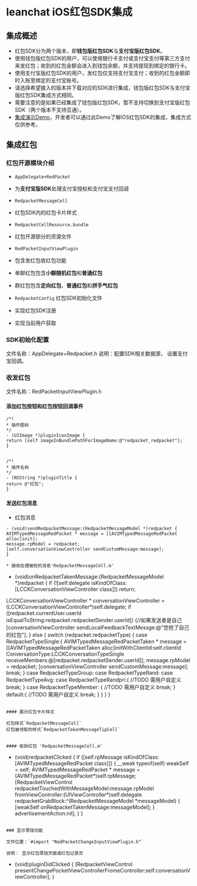 # leanchat iOS红包SDK集成
## 集成概述
* 红包SDK分为两个版本，即**钱包版红包SDK**与**支付宝版红包SDK**。
* 使用钱包版红包SDK的用户，可以使用银行卡支付或支付宝支付等第三方支付来发红包；收到的红包金额会进入到钱包余额，并支持提现到绑定的银行卡。
* 使用支付宝版红包SDK的用户，发红包仅支持支付宝支付；收到的红包金额即时入账至绑定的支付宝账号。
* 请选择希望接入的版本并下载对应的SDK进行集成，钱包版红包SDK与支付宝版红包SDK集成方式相同。
* 需要注意的是如果已经集成了钱包版红包SDK，暂不支持切换到支付宝版红包SDK（两个版本不支持互通）。
* [集成演示Demo](https://github.com/YunzhanghuOpen/Redpacket-Demo-LeanChat-iOS)，开发者可以通过此Demo了解iOS红包SDK的集成，集成方式仅供参考。

## 集成红包

### 红包开源模块介绍

* `AppDelegate+RedPacket` 
* 为**支付宝版SDK**处理支付宝授权和支付宝支付回调

* `RedpacketMessageCell` 
* 红包SDK内的红包卡片样式

*  `RedpacketCellResource.bundle` 
*  红包开源部分的资源文件

* `RedPacketInputViewPlugin` 
* 包含发红包收红包功能
* 单聊红包包含**小额随机红包**和**普通红包**
* 群红包包含**定向红包**，**普通红包**和**拼手气红包**

* `RedpacketConfig` 红包SDK初始化文件       
*  实现红包SDK注册
*  实现当前用户获取

### SDK初始化配置
文件名称：AppDelegate+Redpacket.h
说明：配置SDK相关数据源， 设置支付宝回调。

### 收发红包
文件名称：RedPacketInputViewPlugin.h

#### 添加红包按钮和红包按钮回调事件


```
/*!
* 插件图标
*/
- (UIImage *)pluginIconImage {
return [self imageInBundlePathForImageName:@"redpacket_redpacket"];
}


/*!
* 插件名称
*/
- (NSString *)pluginTitle {
return @"红包";
}

```

#### 发送红包消息

* 红包消息

```
- (void)sendRedpacketMessage:(RedpacketMessageModel *)redpacket {
AVIMTypedMessageRedPacket * message = [[AVIMTypedMessageRedPacket alloc]init];
message.rpModel = redpacket;
[self.conversationViewController sendCustomMessage:message];
}

* 接收处理被抢的消息'RedpacketMessageCell.m'
```
- (void)onRedpacketTakenMessage:(RedpacketMessageModel *)redpacket {
if (![self.delegate isKindOfClass:[LCCKConversationViewController class]]) return;

LCCKConversationViewController * conversationViewController = (LCCKConversationViewController*)self.delegate;
if ([redpacket.currentUser.userId isEqualToString:redpacket.redpacketSender.userId]) {//如果发送者是自己
[conversationViewController sendLocalFeedbackTextMessge:@"您抢了自己的红包"];
}
else {
switch (redpacket.redpacketType) {
case RedpacketTypeSingle:{
AVIMTypedMessageRedPacketTaken * message = [[AVIMTypedMessageRedPacketTaken alloc]initWithClientId:self.clientId ConversationType:LCCKConversationTypeSingle receiveMembers:@[redpacket.redpacketSender.userId]];
message.rpModel = redpacket;
[conversationViewController sendCustomMessage:message];
break;
}
case RedpacketTypeGroup:
case RedpacketTypeRand:
case RedpacketTypeAvg:
case RedpacketTypeRandpri:{
//TODO 需用户自定义
break;
}
case RedpacketTypeMember: {
//TODO 需用户自定义
break;
}
default:{
//TODO 需用户自定义
break;
}
}
}
}

```

#### 展示红包卡片样式

红包样式`RedpacketMessageCell`
红包被领取的样式`RedpacketTakenMessageTipCell`


#### 收拆红包 'RedpacketMessageCell.m'

```
- (void)redpacketClicked {
if ([self.rpMessage isKindOfClass:[AVIMTypedMessageRedPacket class]]) {
__weak typeof(self) weakSelf = self;
AVIMTypedMessageRedPacket * message = (AVIMTypedMessageRedPacket*)self.rpMessage;
[RedpacketViewControl redpacketTouchedWithMessageModel:message.rpModel fromViewController:(UIViewController*)self.delegate redpacketGrabBlock:^(RedpacketMessageModel *messageModel) {
[weakSelf onRedpacketTakenMessage:messageModel];
} advertisementAction:nil];
}
}
```

### 显示零钱功能

文件位置：`#import "RedPacketChangeInputViewPlugin.h"`

说明： 显示红包零钱页面或红包记录页

```
- (void)pluginDidClicked {
[RedpacketViewControl presentChangePocketViewControllerFromeController:self.conversationViewController];
}

```


